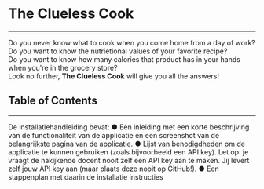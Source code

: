 # The Clueless Cook
***
Do you never know what to cook when you come home from a day of work?  <br/>
Do you want to know the nutrietional values of your favorite recipe? <br/>
Do you want to know how many calories that product has in your hands when you're in the grocery store?<br/>
Look no further, **The Clueless Cook** will give you all the answers! 

## Table of Contents

---
De installatiehandleiding bevat:
● Een inleiding met een korte beschrijving van de functionaliteit van de applicatie en een
screenshot van de belangrijkste pagina van de applicatie.
● Lijst van benodigdheden om de applicatie te kunnen gebruiken (zoals bijvoorbeeld een API key).
Let op: je vraagt de nakijkende docent nooit zelf een API key aan te maken. Jij levert zelf jouw API
key aan (maar plaats deze nooit op GitHub!).
● Een stappenplan met daarin de installatie instructies
